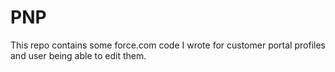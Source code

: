 PNP
===

This repo contains some force.com code I wrote for customer portal profiles and user being able to edit them. 
